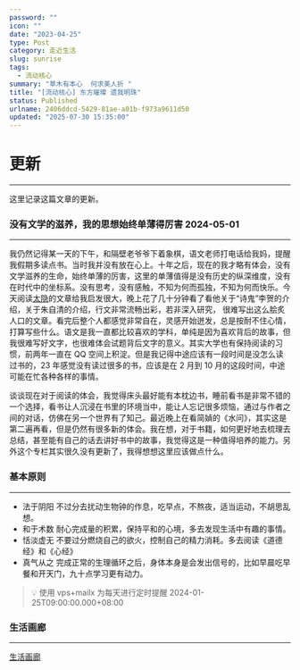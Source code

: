 ```yaml
---
password: ""
icon: ""
date: "2023-04-25"
type: Post
category: 走近生活
slug: sunrise
tags:
  - 流动核心
summary: "草木有本心  何求美人折 "
title: "[流动核心] 东方璀璨 遗我明珠"
status: Published
urlname: 2406ddcd-5429-81ae-a01b-f973a9611d50
updated: "2025-07-30 15:35:00"
---
```


# 更新

---

这里记录这篇文章的更新。

### 没有文学的滋养，我的思想始终单薄得厉害 2024-05-01

---

我仍然记得某一天的下午，和隔壁老爷爷下着象棋，语文老师打电话给我妈，提醒我假期多读点书。当时我并没有放在心上。十年之后，现在的我才略有体会，没有文学滋养的生命，始终单薄的厉害，这里的单薄值得是没有历史的纵深维度，没有在时代中的坐标系。没有思考，没有感触，不知为何而孤独，不知为何而快乐。今天阅读[太隐](https://wangyurui.com/)的文章给我启发很大，晚上花了几十分钟看了看他关于“诗鬼”李贺的介绍，关于朱自清的介绍，行文非常流畅出彩，若非深入研究， 很难写出这么脍炙人口的文章。看完后整个人都感觉非常自在，灵感开始迸发，总是按耐不住心情，打算写些什么。语文是我一直都比较喜欢的学科，单纯是因为喜欢背后的故事，但我很难写好文字，也很难体会试题背后文字的意义。其实大学也有保持阅读的习惯，前两年一直在 QQ 空间上积淀。但是我记得中途应该有一段时间是没怎么读过书的，23 年感觉没有读过很多的书，应该是在 2 月到 10 月的这段时间，中途可能在忙各种各样的事情。

谈谈现在对于阅读的体会，我觉得床头最好能有本枕边书，睡前看书是非常不错的一个选择，看书让人沉浸在书里的环境当中，能让人忘记很多烦恼，通过与作者之间的对话，仿佛在另一个世界有了知己。最近晚上在看简媜的《水问》，其实这是第二遍再看，但是仍然有很多新的体会。我在想，对于书籍，如何更好地去梳理去总结，甚至能有自己的话去讲好书中的故事，我觉得这是一种值得培养的能力。另外这个专栏其实很久没有更新了，我得想想这里应该做点什么。

### 基本原则

---

- 法于阴阳
  不过分去扰动生物钟的作息，吃早点，不熬夜，适当运动，不胡思乱想。
- 和于术数
  耐心完成量的积累，保持平和的心境，多去发现生活中有趣的事情。
- 恬淡虚无
  不要过分燃烧自己的欲火，控制自己的精力消耗。多去阅读《道德经》和《心经》
- 真气从之
  完成正常的生理循环之后，身体本身是会发出信号的，比如早晨吃早餐和开天门，九十点学习更有动力。

> 💡 使用 vps+mailx 为每天进行定时提醒 2024-01-25T09:00:00.000+08:00

### 生活画廊

---

[生活画廊](2406ddcd-5429-81b3-8a33-e96c44687ed9)
